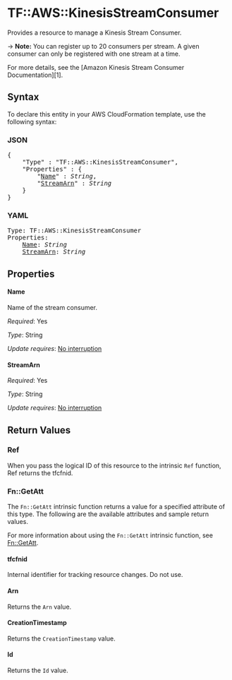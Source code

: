 # TF::AWS::KinesisStreamConsumer

Provides a resource to manage a Kinesis Stream Consumer.

-> **Note:** You can register up to 20 consumers per stream. A given consumer can only be registered with one stream at a time.

For more details, see the [Amazon Kinesis Stream Consumer Documentation][1].

## Syntax

To declare this entity in your AWS CloudFormation template, use the following syntax:

### JSON

<pre>
{
    "Type" : "TF::AWS::KinesisStreamConsumer",
    "Properties" : {
        "<a href="#name" title="Name">Name</a>" : <i>String</i>,
        "<a href="#streamarn" title="StreamArn">StreamArn</a>" : <i>String</i>
    }
}
</pre>

### YAML

<pre>
Type: TF::AWS::KinesisStreamConsumer
Properties:
    <a href="#name" title="Name">Name</a>: <i>String</i>
    <a href="#streamarn" title="StreamArn">StreamArn</a>: <i>String</i>
</pre>

## Properties

#### Name

Name of the stream consumer.

_Required_: Yes

_Type_: String

_Update requires_: [No interruption](https://docs.aws.amazon.com/AWSCloudFormation/latest/UserGuide/using-cfn-updating-stacks-update-behaviors.html#update-no-interrupt)

#### StreamArn

_Required_: Yes

_Type_: String

_Update requires_: [No interruption](https://docs.aws.amazon.com/AWSCloudFormation/latest/UserGuide/using-cfn-updating-stacks-update-behaviors.html#update-no-interrupt)

## Return Values

### Ref

When you pass the logical ID of this resource to the intrinsic `Ref` function, Ref returns the tfcfnid.

### Fn::GetAtt

The `Fn::GetAtt` intrinsic function returns a value for a specified attribute of this type. The following are the available attributes and sample return values.

For more information about using the `Fn::GetAtt` intrinsic function, see [Fn::GetAtt](https://docs.aws.amazon.com/AWSCloudFormation/latest/UserGuide/intrinsic-function-reference-getatt.html).

#### tfcfnid

Internal identifier for tracking resource changes. Do not use.

#### Arn

Returns the <code>Arn</code> value.

#### CreationTimestamp

Returns the <code>CreationTimestamp</code> value.

#### Id

Returns the <code>Id</code> value.

